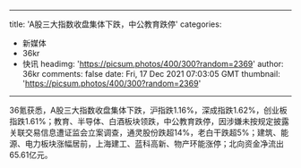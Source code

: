 
---
title: 'A股三大指数收盘集体下跌，中公教育跌停'
categories: 
 - 新媒体
 - 36kr
 - 快讯
headimg: 'https://picsum.photos/400/300?random=2369'
author: 36kr
comments: false
date: Fri, 17 Dec 2021 07:03:05 GMT
thumbnail: 'https://picsum.photos/400/300?random=2369'
---

<div>   
36氪获悉，A股三大指数收盘集体下跌，沪指跌1.16%，深成指跌1.62%，创业板指跌1.61%；教育、半导体、白酒板块领跌，中公教育跌停，因涉嫌未按规定披露关联交易信息遭证监会立案调查，通灵股份跌超14%，老白干跌超5%；建筑、能源、电力板块涨幅居前，上海建工、蓝科高新、物产环能涨停；北向资金净流出65.61亿元。  
</div>
            